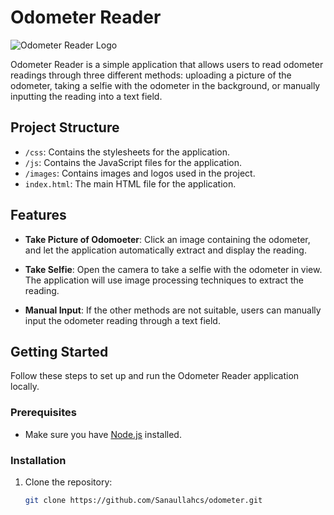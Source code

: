# Odometer Reader

![Odometer Reader Logo](images/logo.png)

Odometer Reader is a simple application that allows users to read odometer readings through three different methods: uploading a picture of the odometer, taking a selfie with the odometer in the background, or manually inputting the reading into a text field.

## Project Structure

- `/css`: Contains the stylesheets for the application.
- `/js`: Contains the JavaScript files for the application.
- `/images`: Contains images and logos used in the project.
- `index.html`: The main HTML file for the application.

## Features

- **Take Picture of Odomoeter**: Click an image containing the odometer, and let the application automatically extract and display the reading.

- **Take Selfie**: Open the camera to take a selfie with the odometer in view. The application will use image processing techniques to extract the reading.

- **Manual Input**: If the other methods are not suitable, users can manually input the odometer reading through a text field.

## Getting Started

Follow these steps to set up and run the Odometer Reader application locally.

### Prerequisites

- Make sure you have [Node.js](https://nodejs.org/) installed.

### Installation

1. Clone the repository:

   ```bash
   git clone https://github.com/Sanaullahcs/odometer.git
